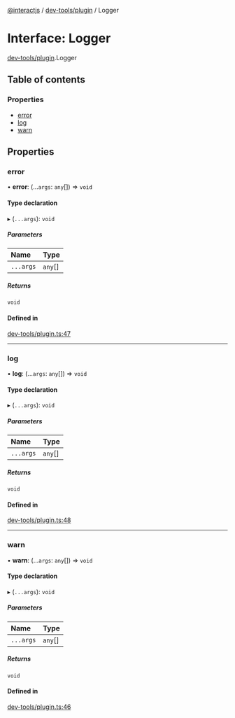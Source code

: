 [@interactjs](../README.md) / [dev-tools/plugin](../modules/dev_tools_plugin.md) / Logger

# Interface: Logger

[dev-tools/plugin](../modules/dev_tools_plugin.md).Logger

## Table of contents

### Properties

- [error](dev_tools_plugin.Logger.md#error)
- [log](dev_tools_plugin.Logger.md#log)
- [warn](dev_tools_plugin.Logger.md#warn)

## Properties

### error

• **error**: (...`args`: `any`[]) => `void`

#### Type declaration

▸ (`...args`): `void`

##### Parameters

| Name | Type |
| :------ | :------ |
| `...args` | `any`[] |

##### Returns

`void`

#### Defined in

[dev-tools/plugin.ts:47](https://github.com/taye/interact.js/blob/f56f1fa2/packages/@interactjs/dev-tools/plugin.ts#L47)

___

### log

• **log**: (...`args`: `any`[]) => `void`

#### Type declaration

▸ (`...args`): `void`

##### Parameters

| Name | Type |
| :------ | :------ |
| `...args` | `any`[] |

##### Returns

`void`

#### Defined in

[dev-tools/plugin.ts:48](https://github.com/taye/interact.js/blob/f56f1fa2/packages/@interactjs/dev-tools/plugin.ts#L48)

___

### warn

• **warn**: (...`args`: `any`[]) => `void`

#### Type declaration

▸ (`...args`): `void`

##### Parameters

| Name | Type |
| :------ | :------ |
| `...args` | `any`[] |

##### Returns

`void`

#### Defined in

[dev-tools/plugin.ts:46](https://github.com/taye/interact.js/blob/f56f1fa2/packages/@interactjs/dev-tools/plugin.ts#L46)
